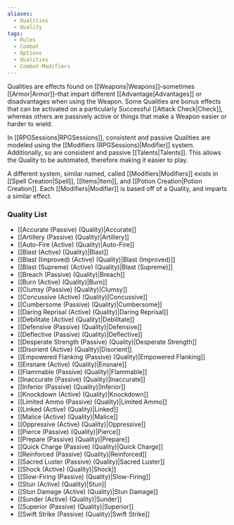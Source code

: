 ```yaml
---
aliases:
  - Qualities
  - Quality
tags:
  - Rules
  - Combat
  - Options
  - Qualities
  - Combat-Modifiers
---
```

Qualities are effects found on [[Weapons|Weapons]]–sometimes [[Armor|Armor]]–that impart different [[Advantage|Advantages]] or disadvantages when using the Weapon. Some Qualities are bonus effects that can be activated on a particularly Successful [[Attack Check|Check]], whereas others are passively active or things that make a Weapon easier or harder to wield.

In [[RPGSessions|RPGSessions]], consistent and passive Qualities are modeled using the [[Modifiers (RPGSessions)|Modifier]] system. Additionally, so are consistent and passive [[Talents|Talents]]. This allows the Quality to be automated, therefore making it easier to play.

A different system, similar named, called [[Modifiers|Modifiers]] exists in [[Spell Creation|Spell]], [[Items|Item]], and [[Potion Creation|Potion Creation]]. Each [[Modifiers|Modifier]] is based off of a Quality, and imparts a similar effect.

### Quality List
- [[Accurate (Passive) (Quality)|Accurate]]
- [[Artillery (Passive) (Quality)|Artillery]]
- [[Auto-Fire (Active) (Quality)|Auto-Fire]]
- [[Blast (Active) (Quality)|Blast]]
- [[Blast (Improved) (Active) (Quality)|Blast (Improved)]]
- [[Blast (Supreme) (Active) (Quality)|Blast (Supreme)]]
- [[Breach (Passive) (Quality)|Breach]]
- [[Burn (Active) (Quality)|Burn]]
- [[Clumsy (Passive) (Quality)|Clumsy]]
- [[Concussive (Active) (Quality)|Concussive]]
- [[Cumbersome (Passive) (Quality)|Cumbersome]]
- [[Daring Reprisal (Active) (Quality)|Daring Reprisal]]
- [[Debilitate (Active) (Quality)|Debilitate]]
- [[Defensive (Passive) (Quality)|Defensive]]
- [[Deflective (Passive) (Quality)|Deflective]]
- [[Desperate Strength (Passive) (Quality)|Desperate Strength]]
- [[Disorient (Active) (Quality)|Disorient]]
- [[Empowered Flanking (Passive) (Quality)|Empowered Flanking]]
- [[Ensnare (Active) (Quality)|Ensnare]]
- [[Flammable (Passive) (Quality)|Flammable]]
- [[Inaccurate (Passive) (Quality)|Inaccurate]]
- [[Inferior (Passive) (Quality)|Inferior]]
- [[Knockdown (Active) (Quality)|Knockdown]]
- [[Limited Ammo (Passive) (Quality)|Limited Ammo]]
- [[Linked (Active) (Quality)|Linked]]
- [[Malice (Active) (Quality)|Malice]]
- [[Oppressive (Active) (Quality)|Oppressive]]
- [[Pierce (Passive) (Quality)|Pierce]]
- [[Prepare (Passive) (Quality)|Prepare]]
- [[Quick Charge (Passive) (Quality)|Quick Charge]]
- [[Reinforced (Passive) (Quality)|Reinforced]]
- [[Sacred Luster (Passive) (Quality)|Sacred Luster]]
- [[Shock (Active) (Quality)|Shock]]
- [[Slow-Firing (Passive) (Quality)|Slow-Firing]]
- [[Stun (Active) (Quality)|Stun]]
- [[Stun Damage (Active) (Quality)|Stun Damage]]
- [[Sunder (Active) (Quality)|Sunder]]
- [[Superior (Passive) (Quality)|Superior]]
- [[Swift Strike (Passive) (Quality)|Swift Strike]]